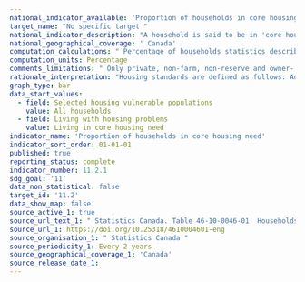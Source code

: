 ```yaml
---
national_indicator_available: 'Proportion of households in core housing need'
target_name: "No specific target "
national_indicator_description: "A household is said to be in 'core housing need' if its housing falls below at least one of the adequacy, affordability or suitability standards and it would have to spend 30% or more of its total before-tax income to pay the median rent of alternative local housing that is acceptable (meets all three housing standards)."
national_geographical_coverage: ' Canada'
computation_calculations: " Percentage of households statistics describe the proportion of all households for each 'Living with housing problems' category."
computation_units: Percentage
comments_limitations: " Only private, non-farm, non-reserve and owner- or renter-households with incomes greater than zero and shelter-cost-to-income ratios less than 100% are assessed for ‘core housing need.’ Non-family households with at least one maintainer aged 15 to 29 attending school are considered not to be in ‘core housing need’ regardless of their housing circumstances. Attending school is considered a transitional phase, and low incomes earned by student households are viewed as being a temporary condition."
rationale_interpretation: "Housing standards are defined as follows: Adequate housing is reported by their residents as not requiring any major repairs. Affordable housing has shelter costs equal to less than 30% of total before-tax household income. Suitable housing has enough bedrooms for the size and composition of resident households according to National Occupancy Standard (NOS) requirements."
graph_type: bar
data_start_values:
  - field: Selected housing vulnerable populations
    value: All households
  - field: Living with housing problems
    value: Living in core housing need
indicator_name: 'Proportion of households in core housing need'
indicator_sort_order: 01-01-01
published: true
reporting_status: complete
indicator_number: 11.2.1
sdg_goal: '11'
data_non_statistical: false
target_id: '11.2'
data_show_map: false
source_active_1: true
source_url_text_1: " Statistics Canada. Table 46-10-0046-01  Households living with housing problems, by selected housing-vulnerable populations and core housing need including adequacy, affordability and suitability standards"
source_url_1: https://doi.org/10.25318/4610004601-eng
source_organisation_1: " Statistics Canada "
source_periodicity_1: Every 2 years
source_geographical_coverage_1: 'Canada'
source_release_date_1: 
---
```


